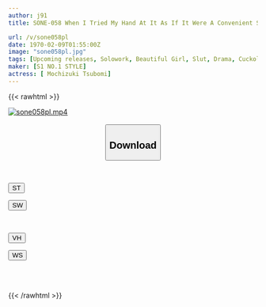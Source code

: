 ```yaml
---
author: j91
title: SONE-058 When I Tried My Hand At It As If It Were A Convenient Sex Friend...I Was The Worst, Tsubomi Mochizuki, Who Was More Erotic Than Her, Bolder, Played With Me Like A Little Devil, And Fell Into My Vagina With Her Best Friend.

url: /v/sone058pl
date: 1970-02-09T01:55:00Z
image: "sone058pl.jpg"
tags: [Upcoming releases, Solowork, Beautiful Girl, Slut, Drama, Cuckold, Kiss	]
maker: [S1 NO.1 STYLE]
actress: [ Mochizuki Tsubomi]
---
```



{{< rawhtml >}}

<div class="video" data-videoid="pending_link.html">
    <a href="javascript:;">
        <img src="/v/sone058pl/sone058pl.jpg" width="WIDTH" height="HEIGHT" alt="sone058pl.mp4" loading="lazy">
    </a>
</div>

<script type="text/javascript" src="https://j91.asia/asset/on-demand-pend.js"></script>

<br>
  <link rel="stylesheet" href="https://j91.asia/asset/bs5.css">
  
  <center>
  <button class="btn btn-primary" type="button" data-bs-toggle="collapse" data-bs-target=".multi-collapse" aria-expanded="false" aria-controls="multiCollapseExample1 multiCollapseExample2"><h2>Download</h2></button></center>
</p>
<div class="row">
  <div class="col">
    <div class="collapse multi-collapse" id="multiCollapseExample1">
      <div class="card card-body">
	      	      <br>
<div class="buttons">  
<p><a href="https://j91.asia/pending_link.html" target="_blank"><button class="btn-hover color-3"><i class="fa fa-download"></i> ST</button></a></p>
<p><a href="https://j91.asia/pending_link.html" target="_blank"><button class="btn-hover color-2"><i class="fa fa-download"></i> SW</button></a></p></div>
    </div>
  </div>
</div>
  <div class="col">
    <div class="collapse multi-collapse" id="multiCollapseExample2">
      <div class="card card-body">
	      <br>
<div class="buttons">
<p><a href="https://j91.asia/pending_link.html" target="_blank"><button class="btn-hover color-9"><i class="fa fa-download"></i> VH</button></a></p>
<p><a href="https://j91.asia/pending_link.html" target="_blank"><button class="btn-hover color-8"><i class="fa fa-download"></i> WS</button></a></p></div>
<br><br>
      </div>
    </div>
  </div>
</div>

{{< /rawhtml >}}